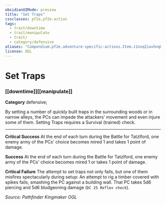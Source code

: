 ```yaml
---
obsidianUIMode: preview
title: "Set Traps"
cssclasses: pf2e,pf2e-action
tags:
  - trait/downtime
  - trait/manipulate
  - trait/
  - category/defensive
aliases: "Compendium.pf2e.adventure-specific-actions.Item.z1noqZiavhnqQL50"
license: OGL
---
```

# Set Traps

### [[downtime]][[manipulate]]

**Category** defensive; 




By setting a number of quickly built traps in the surrounding woods or in narrow alleys, the PCs can impede the attackers' movement and even injure some of them. Setting Traps requires a Survival (trained) check.

* * *

**Critical Success** At the end of each turn during the Battle for Tatzlford, one enemy army of the PCs' choice becomes mired 1 and takes 1 point of damage.

**Success** At the end of each turn during the Battle for Tatzlford, one enemy army of the PCs' choice becomes mired 1 or takes 1 point of damage.

**Critical Failure** The attempt to set traps not only fails, but one of them misfires spectacularly during setup: An attempt to rig a timber covered with spikes fails, smashing the PC against a building wall. That PC takes 5d6 piercing and 5d6 bludgeoning damage (`DC 25 Reflex check`).

*Source: Pathfinder Kingmaker*
*OGL*